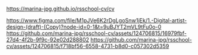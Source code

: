 https://marina-jpg.github.io/rsschool-cv/cv

https://www.figma.com/file/M1pJVe6K2rDgLgoSnw1jEk/1.-Digital-artist-design-(draft)-(Copy)?node-id=0-1&t=9uBJYT2mVL9tFu0o-0
https://github.com/marina-jpg/rsschool-cv/assets/124706815/16979fbf-27d4-4f2b-9f9c-92e02d288802
https://github.com/marina-jpg/rsschool-cv/assets/124706815/f718bf56-6558-4731-b8d0-c057302d5359
